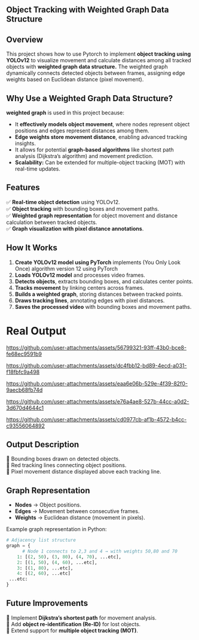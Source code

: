 ## Object Tracking with Weighted Graph Data Structure

## Overview
 This project shows how to use Pytorch to implement **object tracking using YOLOv12** to visualize movement and calculate distances among all tracked objects with **weighted graph data structure.** The weighted graph dynamically connects detected objects between frames, assigning edge weights based on Euclidean distance (pixel movement).

## Why Use a Weighted Graph Data Structure?
   **weighted graph** is used in this project because:
- It **effectively models object movement**, where nodes represent object positions and edges represent distances among them.
- **Edge weights store movement distance**, enabling advanced tracking insights.
- It allows for potential **graph-based algorithms** like shortest path analysis (Dijkstra’s algorithm) and movement prediction.
- **Scalability:** Can be extended for multiple-object tracking (MOT) with real-time updates.


## Features
✅ **Real-time object detection** using YOLOv12.  
✅ **Object tracking** with bounding boxes and movement paths.  
✅ **Weighted graph representation** for object movement and distance calculation between tracked objects.   
✅ **Graph visualization with pixel distance annotations**.

## How It Works
1. **Create YOLOv12 model using PyTorch** implements (You Only Look Once) algorithm version 12 using PyTorch
2. **Loads YOLOv12 model** and processes video frames.
3. **Detects objects**, extracts bounding boxes, and calculates center points.
4. **Tracks movement** by linking centers across frames.
5. **Builds a weighted graph**, storing distances between tracked points.
6. **Draws tracking lines**, annotating edges with pixel distances.
7. **Saves the processed video** with bounding boxes and movement paths.

# Real Output
https://github.com/user-attachments/assets/56799321-93ff-43b0-bce8-fe68ec9591b9

https://github.com/user-attachments/assets/dc4fbb12-bd89-4ecd-a031-f18fbfc9a498


https://github.com/user-attachments/assets/eaa6e06b-529e-4f39-82f0-9aecb68fb74d


https://github.com/user-attachments/assets/e76a4ae8-527b-44cc-a0d2-3d670d4644c1


https://github.com/user-attachments/assets/cd0977cb-af1b-4572-b4cc-c93556064892






## Output Description
🔹 Bounding boxes drawn on detected objects.  
🔹 Red tracking lines connecting object positions.  
🔹 Pixel movement distance displayed above each tracking line.  



## Graph Representation
- **Nodes** → Object positions.
- **Edges** → Movement between consecutive frames.
- **Weights** → Euclidean distance (movement in pixels).

Example graph representation in Python:
```python
# Adjacency list structure
graph = {
      # Node 1 connects to 2,3 and 4 → with weights 50,80 and 70
    1: [(2, 50), (3, 80), (4, 70), ...etc],  
    2: [(1, 50), (4, 60), ...etc],
    3: [(1, 80), ...etc],
    4: [(2, 60), ...etc]
 ...etc:
}
```


## Future Improvements
🔹 Implement **Dijkstra’s shortest path** for movement analysis.  
🔹 Add **object re-identification (Re-ID)** for lost objects.  
🔹 Extend support for **multiple object tracking (MOT)**.  


